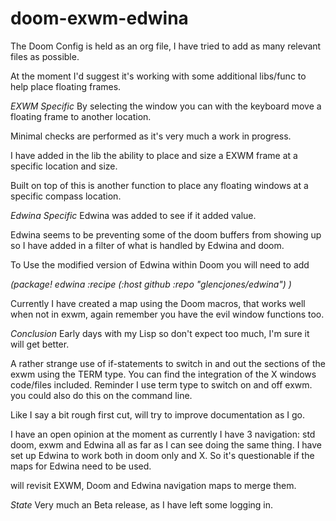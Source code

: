 # doom-exwm-edwina

The Doom Config is held as an org file, I have tried to add as many relevant files as possible.

At the moment I'd suggest it's working with some additional libs/func to help place floating frames.

_EXWM Specific_
By selecting the window you can with the keyboard move a floating frame to another location. 

Minimal checks are performed as it's very much a work in progress.

I have added in the lib the ability to place and size a EXWM frame at a specific location
and size.

Built on top of this is another function to place any floating windows at a specific compass location.

_Edwina Specific_
Edwina was added to see if it added value.

Edwina seems to be preventing some of the doom buffers from showing up so I have added in a filter of what is handled by Edwina and doom.

To Use the modified version of Edwina within Doom you will need to add

*(package! edwina :recipe (:host github :repo "glencjones/edwina") )*

Currently I have created a map using the Doom macros, that works well when not in exwm, again remember you have the evil window functions too.

_Conclusion_
Early days with my Lisp so don't expect too much, I'm sure it will get better.

A rather strange use of if-statements to switch in and out the sections of the exwm using the TERM type.  You can find the integration of the 
X windows code/files included.  Reminder I use term type to switch on and off exwm.  you could also do this on the command line.

Like I say a bit rough first cut, will try to improve documentation as I go.

I have an open opinion at the moment as currently I have 3 navigation: std doom, exwm and Edwina all as far as I can see doing
the same thing.   I have set up Edwina to work both in doom only and X.  So it's questionable if the maps for Edwina need to be used.

will revisit EXWM, Doom and Edwina navigation maps to merge them.

_State_
Very much an Beta release, as I have left some logging in.
